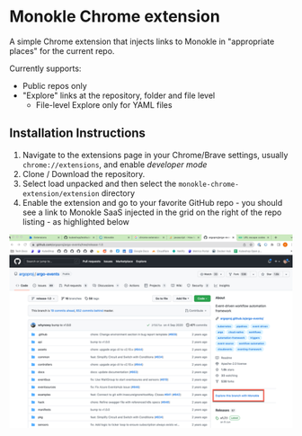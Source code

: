# Monokle Chrome extension

A simple Chrome extension that injects links to Monokle in "appropriate places" for the 
current repo.

Currently supports:
- Public repos only
- "Explore" links at the repository, folder and file level
  - File-level Explore only for YAML files

## Installation Instructions

1. Navigate to the extensions page in your Chrome/Brave settings, usually `chrome://extensions`, and enable *developer mode*
2. Clone /  Download the repository.
3. Select load unpacked and then select the `monokle-chrome-extension/extension` directory
4. Enable the extension and go to your favorite GitHub repo - you should see a link to Monokle SaaS injected 
  in the grid on the right of the repo listing - as highlighted below

![img.png](img.png)
